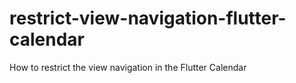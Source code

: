 # restrict-view-navigation-flutter-calendar
How to restrict the view navigation in the Flutter Calendar
